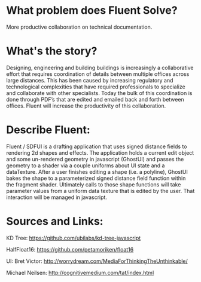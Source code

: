 # What problem does Fluent Solve?
More productive collaboration on technical documentation.

# What's the story?
Designing, engineering and building buildings is increasingly a collaborative effort that requires coordination of details between multiple offices across large distances. This has been caused by increasing regulatory and technological complexities that have required professionals to specialize and collaborate with other specialists. Today the bulk of this coordination is done through PDF’s that are edited and emailed back and forth between offices. Fluent will increase the productivity of this collaboration.

# Describe Fluent:
Fluent / SDFUI is a drafting application that uses signed distance fields to rendering 2d shapes and effects. The application holds a current edit object and some un-rendered geometry in javascript (GhostUI) and passes the geometry to a shader via a couple uniforms about UI state and a dataTexture. After a user finishes editing a shape (i.e. a polyline), GhostUI bakes the shape to a parameterized signed distance field function within the fragment shader. Ultimately calls to those shape functions will take parameter values from a uniform data texture that is edited by the user. That interaction will be managed in javascript.

# Sources and Links:
KD Tree:
https://github.com/ubilabs/kd-tree-javascript

HalfFloat16:
https://github.com/petamoriken/float16

UI:
Bret Victor:
http://worrydream.com/MediaForThinkingTheUnthinkable/

Michael Neilsen:
http://cognitivemedium.com/tat/index.html
